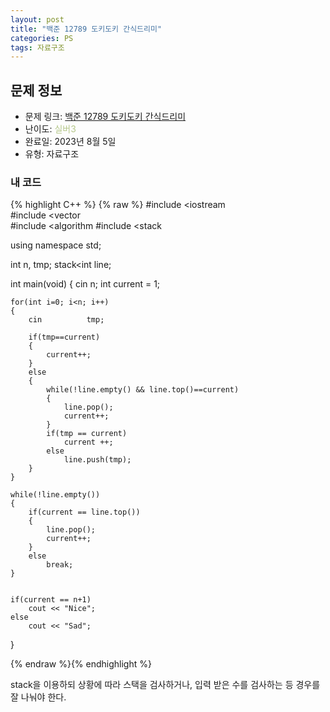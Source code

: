 ```yaml
---
layout: post
title: "백준 12789 도키도키 간식드리미"
categories: PS
tags: 자료구조
---
```


## 문제 정보
- 문제 링크: [백준 12789 도키도키 간식드리미](https://www.acmicpc.net/problem/12789)
- 난이도: <span style="color:#B5C78A">실버3</span>
- 완료일: 2023년 8월 5일
- 유형: 자료구조

### 내 코드

{% highlight C++ %} {% raw %}
#include <iostream	
#include <vector	
#include <algorithm	
#include <stack	

using namespace std;

int n, tmp;
stack<int	 line;

int main(void)
{
	cin 		 n;
	int current = 1;
	
	for(int i=0; i<n; i++)
	{
		cin 		 tmp;
		
		if(tmp==current)
		{
			current++;
		}
		else
		{
			while(!line.empty() && line.top()==current)
			{
				line.pop();
				current++;
			}
			if(tmp == current)
				current ++;
			else
				line.push(tmp);
		}
	}
	
	while(!line.empty())
	{
		if(current == line.top())
		{
			line.pop();
			current++;
		}
		else
			break;
	}
	
	
	if(current == n+1)
		cout << "Nice";
	else
		cout << "Sad";
	
}

{% endraw %}{% endhighlight %}

stack을 이용하되 상황에 따라 스택을 검사하거나, 입력 받은 수를 검사하는 등 경우를 잘 나눠야 한다.
